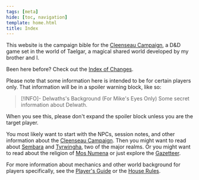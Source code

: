 ```yaml
---
tags: [meta]
hide: [toc, navigation]
template: home.html
title: Index
---
```

This website is the campaign bible for the [Cleenseau Campaign](<campaigns/cleenseau-campaign/cleenseau-campaign.md>), a D&D game set in the world of Taelgar, a magical shared world developed by my brother and I. 

Been here before? Check out the [Index of Changes](<campaigns/cleenseau-campaign/index-of-changes.md>).

Please note that some information here is intended to be for certain players only. That information will be in a spoiler warning block, like so:

>[!INFO]- Delwaths's Background (For Mike's Eyes Only)
> Some secret information about Delwath.

When you see this, please don't expand the spoiler block unless you are the target player.

You most likely want to start with the NPCs, session notes, and other information about the [Cleenseau Campaign](<campaigns/cleenseau-campaign/cleenseau-campaign.md>). Then you might want to read about [Sembara](<gazetteer/greater-sembara/sembara/sembara.md>) and [Tyrwingha](<gazetteer/greater-sembara/tyrwingha/tyrwingha.md>), two of the major realms. Or you might want to read about the religion of [Mos Numena](<cosmology/religions/mos-numena.md>) or just explore the [Gazetteer](<gazetteer/gazetteer.md>). 

For more information about mechanics and other world background for players specifically, see the [Player's Guide](<campaigns/player-s-guide.md>) or the [House Rules](<campaigns/cleenseau-campaign/mechanics/house-rules.md>).